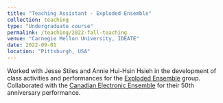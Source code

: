 ```yaml
---
title: "Teaching Assistant - Exploded Ensemble"
collection: teaching
type: "Undergraduate course"
permalink: /teaching/2022-fall-teaching
venue: "Carnegie Mellon University, IDEATE"
date: 2022-09-01
location: "Pittsburgh, USA"
---
```


Worked with Jesse Stiles and Annie Hui-Hsin Hsieh in the development of class activities and performances for the [Exploded Ensemble](http://www.explodedensemble.org/) group.
Collaborated  with the [Canadian Electronic Ensemble](https://www.canadianelectronicensemble.com/) for their 50th anniversary performance.
